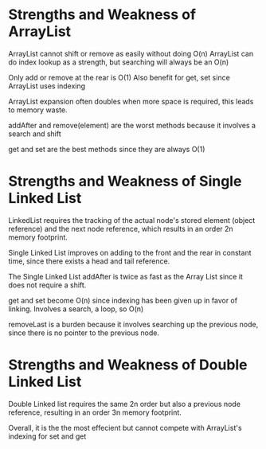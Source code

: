 # Strengths and Weakness of ArrayList
ArrayList cannot shift or remove as easily without doing O(n)
ArrayList can do index lookup as a strength, but searching will always be an O(n)

Only add or remove at the rear is O(1)
Also benefit for get, set since ArrayList uses indexing

ArrayList expansion often doubles when more space is required, this leads to memory waste.

addAfter and remove(element) are the worst methods because it involves a search and shift

get and set are the best methods since they are always O(1)

# Strengths and Weakness of Single Linked List
LinkedList requires the tracking of the actual node's stored element (object reference) and the next node reference, which results
in an order 2n memory footprint.

Single Linked List improves on adding to the front and the rear in constant time, since there exists a head and tail reference.

The Single Linked List addAfter is twice as fast as the Array List since it does not require a shift.

get and set become O(n) since indexing has been given up in favor of linking. Involves a search, a loop, so O(n)

removeLast is a burden because it involves searching up the previous node, since there is no pointer to the previous node.

# Strengths and Weakness of Double Linked List
Double Linked list requires the same 2n order but also a previous node reference, resulting in an order 3n memory footprint.

Overall, it is the the most effecient but cannot compete with ArrayList's indexing for set and get